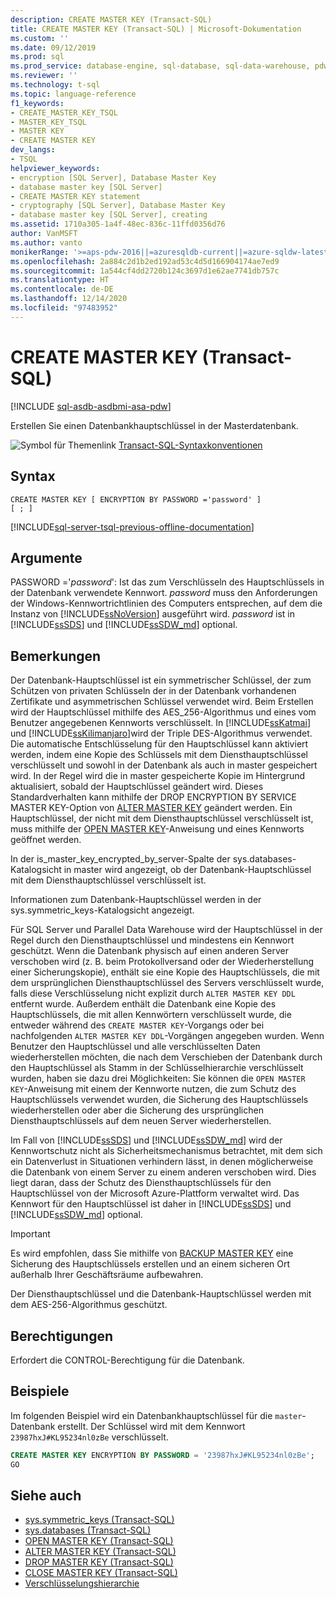 ```yaml
---
description: CREATE MASTER KEY (Transact-SQL)
title: CREATE MASTER KEY (Transact-SQL) | Microsoft-Dokumentation
ms.custom: ''
ms.date: 09/12/2019
ms.prod: sql
ms.prod_service: database-engine, sql-database, sql-data-warehouse, pdw
ms.reviewer: ''
ms.technology: t-sql
ms.topic: language-reference
f1_keywords:
- CREATE_MASTER_KEY_TSQL
- MASTER_KEY_TSQL
- MASTER KEY
- CREATE MASTER KEY
dev_langs:
- TSQL
helpviewer_keywords:
- encryption [SQL Server], Database Master Key
- database master key [SQL Server]
- CREATE MASTER KEY statement
- cryptography [SQL Server], Database Master Key
- database master key [SQL Server], creating
ms.assetid: 1710a305-1a4f-48ec-836c-11ffd0356d76
author: VanMSFT
ms.author: vanto
monikerRange: '>=aps-pdw-2016||=azuresqldb-current||=azure-sqldw-latest||>=sql-server-2016||>=sql-server-linux-2017||=azuresqldb-mi-current'
ms.openlocfilehash: 2a884c2d1b2ed192ad53c4d5d166904174ae7ed9
ms.sourcegitcommit: 1a544cf4dd2720b124c3697d1e62ae7741db757c
ms.translationtype: HT
ms.contentlocale: de-DE
ms.lasthandoff: 12/14/2020
ms.locfileid: "97483952"
---
```

# <a name="create-master-key-transact-sql"></a>CREATE MASTER KEY (Transact-SQL)

[!INCLUDE [sql-asdb-asdbmi-asa-pdw](../../includes/applies-to-version/sql-asdb-asdbmi-asa-pdw.md)]

Erstellen Sie einen Datenbankhauptschlüssel in der Masterdatenbank.

![Symbol für Themenlink](../../database-engine/configure-windows/media/topic-link.gif "Symbol für Themenlink") [Transact-SQL-Syntaxkonventionen](../../t-sql/language-elements/transact-sql-syntax-conventions-transact-sql.md)

## <a name="syntax"></a>Syntax

```syntaxsql
CREATE MASTER KEY [ ENCRYPTION BY PASSWORD ='password' ]
[ ; ]
```

[!INCLUDE[sql-server-tsql-previous-offline-documentation](../../includes/sql-server-tsql-previous-offline-documentation.md)]

## <a name="arguments"></a>Argumente

PASSWORD ='*password*': Ist das zum Verschlüsseln des Hauptschlüssels in der Datenbank verwendete Kennwort. *password* muss den Anforderungen der Windows-Kennwortrichtlinien des Computers entsprechen, auf dem die Instanz von [!INCLUDE[ssNoVersion](../../includes/ssnoversion-md.md)] ausgeführt wird. *password* ist in [!INCLUDE[ssSDS](../../includes/sssds-md.md)] und [!INCLUDE[ssSDW_md](../../includes/sssdw-md.md)] optional.

## <a name="remarks"></a>Bemerkungen

Der Datenbank-Hauptschlüssel ist ein symmetrischer Schlüssel, der zum Schützen von privaten Schlüsseln der in der Datenbank vorhandenen Zertifikate und asymmetrischen Schlüssel verwendet wird. Beim Erstellen wird der Hauptschlüssel mithilfe des AES_256-Algorithmus und eines vom Benutzer angegebenen Kennworts verschlüsselt. In [!INCLUDE[ssKatmai](../../includes/sskatmai-md.md)] und [!INCLUDE[ssKilimanjaro](../../includes/sskilimanjaro-md.md)]wird der Triple DES-Algorithmus verwendet. Die automatische Entschlüsselung für den Hauptschlüssel kann aktiviert werden, indem eine Kopie des Schlüssels mit dem Diensthauptschlüssel verschlüsselt und sowohl in der Datenbank als auch in master gespeichert wird. In der Regel wird die in master gespeicherte Kopie im Hintergrund aktualisiert, sobald der Hauptschlüssel geändert wird. Dieses Standardverhalten kann mithilfe der DROP ENCRYPTION BY SERVICE MASTER KEY-Option von [ALTER MASTER KEY](../../t-sql/statements/alter-master-key-transact-sql.md) geändert werden. Ein Hauptschlüssel, der nicht mit dem Diensthauptschlüssel verschlüsselt ist, muss mithilfe der [OPEN MASTER KEY](../../t-sql/statements/open-master-key-transact-sql.md)-Anweisung und eines Kennworts geöffnet werden.

In der is_master_key_encrypted_by_server-Spalte der sys.databases-Katalogsicht in master wird angezeigt, ob der Datenbank-Hauptschlüssel mit dem Diensthauptschlüssel verschlüsselt ist.

Informationen zum Datenbank-Hauptschlüssel werden in der sys.symmetric_keys-Katalogsicht angezeigt.

Für SQL Server und Parallel Data Warehouse wird der Hauptschlüssel in der Regel durch den Diensthauptschlüssel und mindestens ein Kennwort geschützt. Wenn die Datenbank physisch auf einen anderen Server verschoben wird (z. B. beim Protokollversand oder der Wiederherstellung einer Sicherungskopie), enthält sie eine Kopie des Hauptschlüssels, die mit dem ursprünglichen Diensthauptschlüssel des Servers verschlüsselt wurde, falls diese Verschlüsselung nicht explizit durch `ALTER MASTER KEY DDL` entfernt wurde. Außerdem enthält die Datenbank eine Kopie des Hauptschlüssels, die mit allen Kennwörtern verschlüsselt wurde, die entweder während des `CREATE MASTER KEY`-Vorgangs oder bei nachfolgenden `ALTER MASTER KEY DDL`-Vorgängen angegeben wurden. Wenn Benutzer den Hauptschlüssel und alle verschlüsselten Daten wiederherstellen möchten, die nach dem Verschieben der Datenbank durch den Hauptschlüssel als Stamm in der Schlüsselhierarchie verschlüsselt wurden, haben sie dazu drei Möglichkeiten: Sie können die `OPEN MASTER KEY`-Anweisung mit einem der Kennworte nutzen, die zum Schutz des Hauptschlüssels verwendet wurden, die Sicherung des Hauptschlüssels wiederherstellen oder aber die Sicherung des ursprünglichen Diensthauptschlüssels auf dem neuen Server wiederherstellen.

Im Fall von [!INCLUDE[ssSDS](../../includes/sssds-md.md)] und [!INCLUDE[ssSDW_md](../../includes/sssdw-md.md)] wird der Kennwortschutz nicht als Sicherheitsmechanismus betrachtet, mit dem sich ein Datenverlust in Situationen verhindern lässt, in denen möglicherweise die Datenbank von einem Server zu einem anderen verschoben wird. Dies liegt daran, dass der Schutz des Diensthauptschlüssels für den Hauptschlüssel von der Microsoft Azure-Plattform verwaltet wird. Das Kennwort für den Hauptschlüssel ist daher in [!INCLUDE[ssSDS](../../includes/sssds-md.md)] und [!INCLUDE[ssSDW_md](../../includes/sssdw-md.md)] optional.

> [!IMPORTANT]
> Es wird empfohlen, dass Sie mithilfe von [BACKUP MASTER KEY](../../t-sql/statements/backup-master-key-transact-sql.md) eine Sicherung des Hauptschlüssels erstellen und an einem sicheren Ort außerhalb Ihrer Geschäftsräume aufbewahren.

Der Diensthauptschlüssel und die Datenbank-Hauptschlüssel werden mit dem AES-256-Algorithmus geschützt.

## <a name="permissions"></a>Berechtigungen

Erfordert die CONTROL-Berechtigung für die Datenbank.

## <a name="examples"></a>Beispiele

Im folgenden Beispiel wird ein Datenbankhauptschlüssel für die `master`-Datenbank erstellt. Der Schlüssel wird mit dem Kennwort `23987hxJ#KL95234nl0zBe` verschlüsselt.

```sql
CREATE MASTER KEY ENCRYPTION BY PASSWORD = '23987hxJ#KL95234nl0zBe';
GO
```

## <a name="see-also"></a>Siehe auch

- [sys.symmetric_keys &#40;Transact-SQL&#41;](../../relational-databases/system-catalog-views/sys-symmetric-keys-transact-sql.md)
- [sys.databases &#40;Transact-SQL&#41;](../../relational-databases/system-catalog-views/sys-databases-transact-sql.md)
- [OPEN MASTER KEY &#40;Transact-SQL&#41;](../../t-sql/statements/open-master-key-transact-sql.md)
- [ALTER MASTER KEY (Transact-SQL)](../../t-sql/statements/alter-master-key-transact-sql.md)
- [DROP MASTER KEY &#40;Transact-SQL&#41;](../../t-sql/statements/drop-master-key-transact-sql.md)
- [CLOSE MASTER KEY &#40;Transact-SQL&#41;](../../t-sql/statements/close-master-key-transact-sql.md)
- [Verschlüsselungshierarchie](../../relational-databases/security/encryption/encryption-hierarchy.md)
